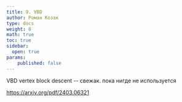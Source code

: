 ```yaml
---
title: 9. VBD
author: Роман Козак
type: docs
weight: 8
math: true
toc: true
sidebar:
  open: true
params:
    published: false
---
```



VBD  vertex block descent -- свежак. пока нигде не используется

https://arxiv.org/pdf/2403.06321
